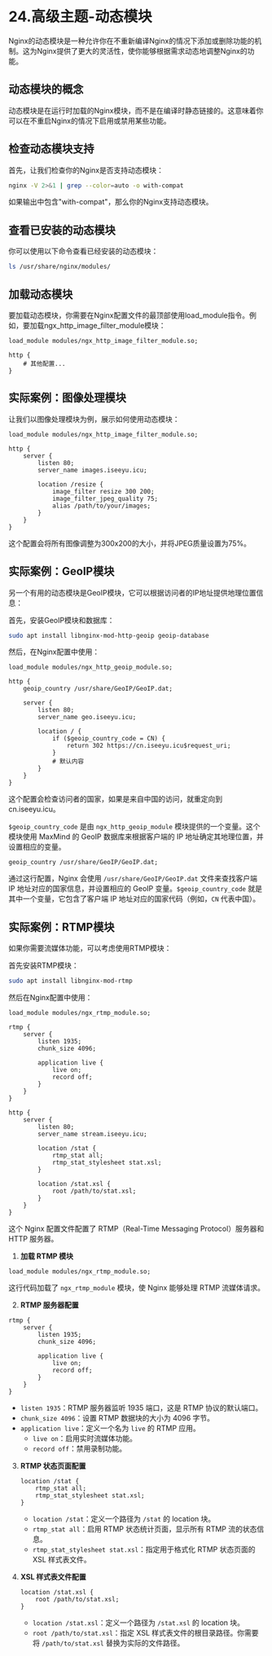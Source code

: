 # 24.高级主题-动态模块

Nginx的动态模块是一种允许你在不重新编译Nginx的情况下添加或删除功能的机制。这为Nginx提供了更大的灵活性，使你能够根据需求动态地调整Nginx的功能。

## 动态模块的概念

动态模块是在运行时加载的Nginx模块，而不是在编译时静态链接的。这意味着你可以在不重启Nginx的情况下启用或禁用某些功能。

## 检查动态模块支持

首先，让我们检查你的Nginx是否支持动态模块：

```bash
nginx -V 2>&1 | grep --color=auto -o with-compat
```

如果输出中包含"with-compat"，那么你的Nginx支持动态模块。

## 查看已安装的动态模块

你可以使用以下命令查看已经安装的动态模块：

```bash
ls /usr/share/nginx/modules/
```

## 加载动态模块

要加载动态模块，你需要在Nginx配置文件的最顶部使用load_module指令。例如，要加载ngx_http_image_filter_module模块：

```nginx
load_module modules/ngx_http_image_filter_module.so;

http {
    # 其他配置...
}
```

## 实际案例：图像处理模块

让我们以图像处理模块为例，展示如何使用动态模块：

```nginx
load_module modules/ngx_http_image_filter_module.so;

http {
    server {
        listen 80;
        server_name images.iseeyu.icu;

        location /resize {
            image_filter resize 300 200;
            image_filter_jpeg_quality 75;
            alias /path/to/your/images;
        }
    }
}
```

这个配置会将所有图像调整为300x200的大小，并将JPEG质量设置为75%。

## 实际案例：GeoIP模块

另一个有用的动态模块是GeoIP模块，它可以根据访问者的IP地址提供地理位置信息：

首先，安装GeoIP模块和数据库：

```bash
sudo apt install libnginx-mod-http-geoip geoip-database
```

然后，在Nginx配置中使用：

```nginx
load_module modules/ngx_http_geoip_module.so;

http {
    geoip_country /usr/share/GeoIP/GeoIP.dat;

    server {
        listen 80;
        server_name geo.iseeyu.icu;

        location / {
            if ($geoip_country_code = CN) {
                return 302 https://cn.iseeyu.icu$request_uri;
            }
            # 默认内容
        }
    }
}
```

这个配置会检查访问者的国家，如果是来自中国的访问，就重定向到cn.iseeyu.icu。

`$geoip_country_code` 是由 `ngx_http_geoip_module` 模块提供的一个变量。这个模块使用 MaxMind 的 GeoIP 数据库来根据客户端的 IP 地址确定其地理位置，并设置相应的变量。

```
geoip_country /usr/share/GeoIP/GeoIP.dat;
```

通过这行配置，Nginx 会使用 `/usr/share/GeoIP/GeoIP.dat` 文件来查找客户端 IP 地址对应的国家信息，并设置相应的 GeoIP 变量。`$geoip_country_code` 就是其中一个变量，它包含了客户端 IP 地址对应的国家代码（例如，`CN` 代表中国）。

## 实际案例：RTMP模块

如果你需要流媒体功能，可以考虑使用RTMP模块：

首先安装RTMP模块：

```bash
sudo apt install libnginx-mod-rtmp
```

然后在Nginx配置中使用：

```nginx
load_module modules/ngx_rtmp_module.so;

rtmp {
    server {
        listen 1935;
        chunk_size 4096;

        application live {
            live on;
            record off;
        }
    }
}

http {
    server {
        listen 80;
        server_name stream.iseeyu.icu;

        location /stat {
            rtmp_stat all;
            rtmp_stat_stylesheet stat.xsl;
        }

        location /stat.xsl {
            root /path/to/stat.xsl;
        }
    }
}
```

这个 Nginx 配置文件配置了 RTMP（Real-Time Messaging Protocol）服务器和 HTTP 服务器。

1. **加载 RTMP 模块**

```
load_module modules/ngx_rtmp_module.so;
```

这行代码加载了 `ngx_rtmp_module` 模块，使 Nginx 能够处理 RTMP 流媒体请求。

2. **RTMP 服务器配置**

```nginx
rtmp {
    server {
        listen 1935;
        chunk_size 4096;

        application live {
            live on;
            record off;
        }
    }
}
```

- `listen 1935`：RTMP 服务器监听 1935 端口，这是 RTMP 协议的默认端口。
- `chunk_size 4096`：设置 RTMP 数据块的大小为 4096 字节。
- `application live`：定义一个名为 `live` 的 RTMP 应用。
  - `live on`：启用实时流媒体功能。
  - `record off`：禁用录制功能。

3. **RTMP 状态页面配置**

   ```nginx
   location /stat {
       rtmp_stat all;
       rtmp_stat_stylesheet stat.xsl;
   }
   ```

   - `location /stat`：定义一个路径为 `/stat` 的 location 块。
   - `rtmp_stat all`：启用 RTMP 状态统计页面，显示所有 RTMP 流的状态信息。
   - `rtmp_stat_stylesheet stat.xsl`：指定用于格式化 RTMP 状态页面的 XSL 样式表文件。

4. **XSL 样式表文件配置**

   ```nginx
   location /stat.xsl {
       root /path/to/stat.xsl;
   }
   ```

   - `location /stat.xsl`：定义一个路径为 `/stat.xsl` 的 location 块。
   - `root /path/to/stat.xsl`：指定 XSL 样式表文件的根目录路径。你需要将 `/path/to/stat.xsl` 替换为实际的文件路径。

